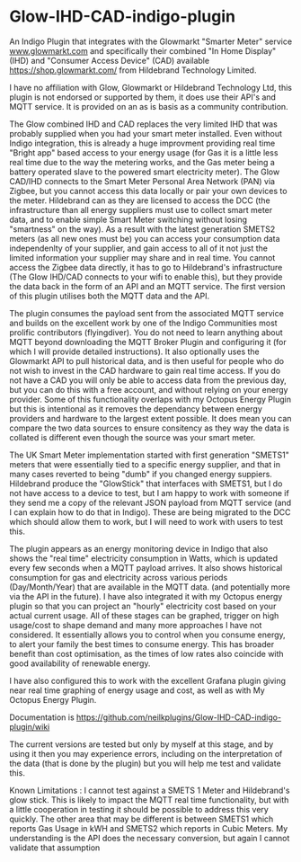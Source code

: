 # Glow-IHD-CAD-indigo-plugin
 An Indigo Plugin that integrates with the Glowmarkt "Smarter Meter" service www.glowmarkt.com and specifically their combined "In Home Display" (IHD) and "Consumer Access Device" (CAD) available https://shop.glowmarkt.com/ from Hildebrand Technology Limited.
 
 I have no affiliation with Glow, Glowmarkt or Hildebrand Technology Ltd, this plugin is not endorsed or supported by them, it does use their API's and MQTT service.  It is provided on an as is basis as a community contribution.
 
The Glow combined IHD and CAD replaces the very limited IHD that was probably supplied when you had your smart meter installed.  Even without Indigo integration, this is already a huge improvment providing real time "Bright app" based access to your energy usage (for Gas it is a little less real time due to the way the metering works, and the Gas meter being a battery operated slave to the powered smart electricity meter).  The Glow CAD/IHD connects to the Smart Meter Personal Area Network (PAN) via Zigbee, but you cannot access this data locally or pair your own devices to the meter.  Hildebrand can as they are licensed to access the DCC (the infrastructure than all energy suppliers must use to collect smart meter data, and to enable simple Smart Meter switching without losing "smartness" on the way).  As a result with the latest generation SMETS2 meters (as all new ones must be) you can access your consumption data independenlty of your supplier, and gain access to all of it not just the limited information your supplier may share and in real time.  You cannot access the Zigbee data directly, it has to go to Hildebrand's infrastructure (The Glow IHD/CAD connects to your wifi to enable this), but they provide the data back in the form of an API and an MQTT service.  The first version of this plugin utilises both the  MQTT data and the API.
 
The plugin consumes the payload sent from the associated MQTT service and builds on the excellent work by one of the Indigo Communities most prolific contributors (flyingdiver).  You do not need to learn anything about MQTT beyond downloading the MQTT Broker Plugin and configuring it (for which I will provide detailed instructions).  It also optionally uses the Glowmarkt API to pull historical data, and is then useful for people who do not wish to invest in the CAD hardware to gain real time access.  If you do not have a CAD you will only be able to access data from the previous day, but you can do this with a free account, and without relying on your energy provider.  Some of this functionality overlaps with my Octopus Energy Plugin but this is intentional as it removes the dependancy between energy providers and hardware to the largest extent possible.  It does mean you can compare the two data sources to ensure consitency as they way the data is collated is different even though the source was your smart meter.
 
 The UK Smart Meter implementation started with first generation "SMETS1" meters that were essentially tied to a specific energy supplier, and that in many cases reverted to being "dumb" if you changed energy suppiers.  Hildebrand produce the "GlowStick" that interfaces with SMETS1, but I do not have access to a device to test, but I am happy to work with someone if they send me a copy of the relevant JSON payload from MQTT service (and I can explain how to do that in Indigo).  These are being migrated to the DCC which should allow them to work, but I will need to work with users to test this.
 
The plugin appears as an energy monitoring device in Indigo that also shows the "real time" electricity consumption in Watts, which is updated every few seconds when a MQTT payload arrives.  It also shows historical consumption for gas and electricity across various periods (Day/Month/Year) that are available in the MQTT data. (and potentially more via the API in the future).  I have also integrated it with my Octopus energy plugin so that you can project an "hourly" electricity cost based on your actual current usage.  All of these stages can be graphed, trigger on high usage/cost to shape demand and many more approaches I have not considered.  It essentially allows you to control when you consume energy, to alert your family the best times to consume energy.  This has broader benefit than cost optimisation, as the times of low rates also coincide with good availability of renewable energy.

I have also configured this to work with the excellent Grafana plugin giving near real time graphing of energy usage and cost, as well as with My Octopus Energy Plugin.

Documentation is https://github.com/neilkplugins/Glow-IHD-CAD-indigo-plugin/wiki

The current versions are tested but only by myself at this stage, and by using it then you may experience errors, including on the interpretation of the data (that is done by the plugin) but you will help me test and validate this.

Known Limitations :  I cannot test against a SMETS 1 Meter and Hildebrand's glow stick.  This is likely to impact the MQTT real time functionality, but with a little cooperation in testing it should be possible to address this very quickly.  The other area that may be different is between SMETS1 which reports Gas Usage in kWH and SMETS2 which reports in Cubic Meters.  My understanding is the API does the necessary conversion, but again I cannot validate that assumption
